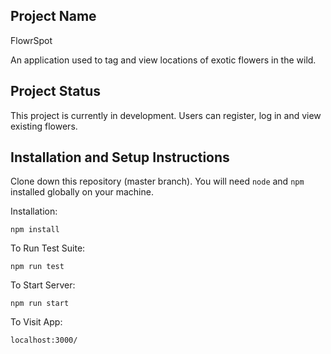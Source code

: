 ## Project Name

FlowrSpot 

An application used to tag and view locations of exotic flowers in the wild.

## Project Status

This project is currently in development. Users can register, log in and view existing flowers.

## Installation and Setup Instructions

Clone down this repository (master branch). You will need `node` and `npm` installed globally on your machine.  

Installation:

`npm install`  

To Run Test Suite:  

`npm run test`  

To Start Server:

`npm run start`  

To Visit App:

`localhost:3000/`